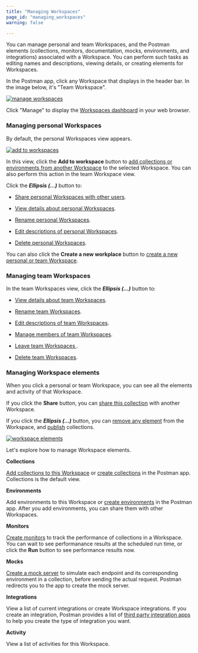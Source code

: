 ```yaml
---
title: "Managing Workspaces"
page_id: "managing_workspaces"
warning: false

---
```



You can manage personal and team Workspaces, and the Postman elements (collections, monitors, documentation, mocks, environments, and integrations) associated with a Workspace. You can perform such tasks as editing names and descriptions, viewing details, or creating elements for Workspaces.

In the Postman app, click any Workspace that displays in the header bar. In the image below, it's "Team Workspace".

[![manage workspaces](https://s3.amazonaws.com/postman-static-getpostman-com/postman-docs/WS-mainScreen-teamenu.png)](https://s3.amazonaws.com/postman-static-getpostman-com/postman-docs/WS-mainScreen-teamenu.png)

Click "Manage" to display the [Workspaces dashboard](https://app.getpostman.com/dashboard) in your web browser.

### Managing personal Workspaces

By default, the personal Workspaces view appears. 

[![add to workspaces](https://s3.amazonaws.com/postman-static-getpostman-com/postman-docs/WS-elipsis-menu-personal.png)](https://s3.amazonaws.com/postman-static-getpostman-com/postman-docs/WS-elipsis-menu-personal.png)

In this view, click the **Add to workspace** button to [add collections or environments from another Workspace](/docs/postman/workspaces/using_workspaces/) to the selected Workspace. You can also perform this action in the team Workspace view.

Click the ***Ellipsis (...)*** button to:

* [Share personal Workspaces with other users](/docs/postman/workspaces/using_workspaces/).

* [View details about personal Workspaces](/docs/postman/workspaces/using_workspaces/).

* [Rename personal Workspaces](/docs/postman/workspaces/using_workspaces/).

* [Edit descriptions of personal Workspaces](/docs/postman/workspaces/using_workspaces/).

* [Delete personal Workspaces](/docs/postman/workspaces/using_workspaces/).

You can also click the **Create a new workplace** button to [create a new personal or team Workspace](/docs/postman/workspaces/creating_workspaces/).


### Managing team Workspaces

In the team Workspaces view, click the ***Ellipsis (...)*** button to:

* [View details about team Workspaces](/docs/postman/workspaces/using_workspaces/#viewing-details-of-a-workspace).

* [Rename team Workspaces](/docs/postman/workspaces/using_workspaces/#renaming-a-workspace).

* [Edit descriptions of team Workspaces](/docs/postman/workspaces/using_workspaces/#editing-a-description-of-a-workspace).

* [Manage members of team Workspaces](/docs/postman/workspaces/using_workspaces/#managing-members-of-a-team-workspace).

* [Leave team Workspaces ](/docs/postman/workspaces/using_workspaces/#leaving-a-workspace).

* [Delete team Workspaces](/docs/postman/workspaces/using_workspaces/#deleting-a-workspace). 


### Managing Workspace elements

When you click a personal or team Workspace, you can see all the elements and activity of that Workspace.  

If you click the **Share** button, you can [share this collection](/docs/postman/workspaces/using_workspaces/#sharing-a-workspace) with another Workspace. 

If you click the ***Ellipsis (...)*** button, you can [remove any element](/docs/postman/workspaces/using_workspaces/#deleting-elements-in-a-workspace) from the Workspace, and [publish](/docs/postman/workspaces/using_workspaces/) collections.

[![workspace elements](https://s3.amazonaws.com/postman-static-getpostman-com/postman-docs/WS-publish-or-removepWS.png)](https://s3.amazonaws.com/postman-static-getpostman-com/postman-docs/WS-publish-or-removepWS.png)

Let's explore how to manage Workspace elements.

**Collections**

[Add collections to this Workspace](/docs/postman/workspaces/using_workspaces/) or [create collections](/docs/postman/workspaces/creating_workspaces/) in the Postman app. Collections is the default view.

**Environments**

Add environments to this Workspace or [create environments](/docs/postman/environments_and_globals/manage_environments/) in the Postman app. After you add environments, you can share them with other Workspaces.

**Monitors**

[Create monitors](/docs/postman/monitors/setting_up_monitor/) to track the performance of collections in a Workspace. You can wait to see performanance results at the scheduled run time, or click the **Run** button to see performance results now.

**Mocks**

[Create a mock server](/docs/postman/mock_servers/setting_up_mock/) to simulate each endpoint and its corresponding environment in a collection, before sending the actual request. Postman redirects you to the app to create the mock server.

**Integrations**

View a list of current integrations or create Workspace integrations. If you create an integration, Postman provides a list of [third party integration apps](/docs/postman_pro/integrations/intro_integrations/) to help you create the type of integration you want.

**Activity** 

View a list of activities for this Workspace.













